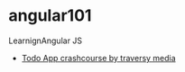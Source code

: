 # angular101
LearnignAngular JS

- [Todo App crashcourse by traversy media](https://www.youtube.com/watch?v=Fdf5aTYRW0E&t)
